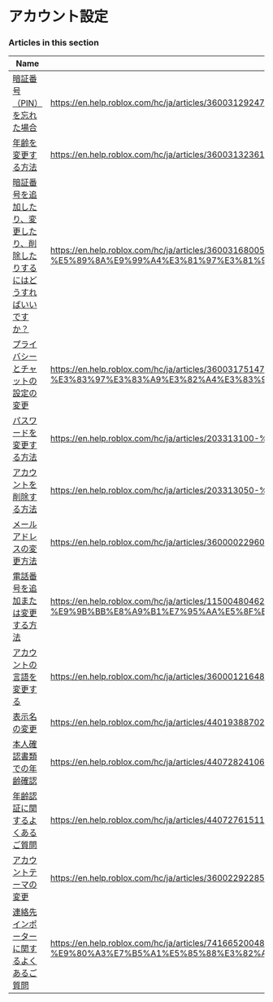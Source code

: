 # アカウント設定  
### Articles in this section
Name|URL
-|-
[暗証番号（PIN）を忘れた場合](./暗証番号（PIN）を忘れた場合.html) |https://en.help.roblox.com/hc/ja/articles/360031292471-%E6%9A%97%E8%A8%BC%E7%95%AA%E5%8F%B7-PIN-%E3%82%92%E5%BF%98%E3%82%8C%E3%81%9F%E5%A0%B4%E5%90%88
[年齢を変更する方法](./年齢を変更する方法.html) |https://en.help.roblox.com/hc/ja/articles/360031323611-%E5%B9%B4%E9%BD%A2%E3%82%92%E5%A4%89%E6%9B%B4%E3%81%99%E3%82%8B%E6%96%B9%E6%B3%95
[暗証番号を追加したり、変更したり、削除したりするにはどうすればいいですか？](./暗証番号を追加したり、変更したり、削除したりするにはどうすればいいですか？.html) |https://en.help.roblox.com/hc/ja/articles/360031680051-%E6%9A%97%E8%A8%BC%E7%95%AA%E5%8F%B7%E3%82%92%E8%BF%BD%E5%8A%A0%E3%81%97%E3%81%9F%E3%82%8A-%E5%A4%89%E6%9B%B4%E3%81%97%E3%81%9F%E3%82%8A-%E5%89%8A%E9%99%A4%E3%81%97%E3%81%9F%E3%82%8A%E3%81%99%E3%82%8B%E3%81%AB%E3%81%AF%E3%81%A9%E3%81%86%E3%81%99%E3%82%8C%E3%81%B0%E3%81%84%E3%81%84%E3%81%A7%E3%81%99%E3%81%8B-
[プライバシーとチャットの設定の変更](./プライバシーとチャットの設定の変更.html) |https://en.help.roblox.com/hc/ja/articles/360031751471-%E3%83%97%E3%83%A9%E3%82%A4%E3%83%90%E3%82%B7%E3%83%BC%E3%81%A8%E3%83%81%E3%83%A3%E3%83%83%E3%83%88%E3%81%AE%E8%A8%AD%E5%AE%9A%E3%81%AE%E5%A4%89%E6%9B%B4
[パスワードを変更する方法](./パスワードを変更する方法.html) |https://en.help.roblox.com/hc/ja/articles/203313100-%E3%83%91%E3%82%B9%E3%83%AF%E3%83%BC%E3%83%89%E3%82%92%E5%A4%89%E6%9B%B4%E3%81%99%E3%82%8B%E6%96%B9%E6%B3%95
[アカウントを削除する方法](./アカウントを削除する方法.html) |https://en.help.roblox.com/hc/ja/articles/203313050-%E3%82%A2%E3%82%AB%E3%82%A6%E3%83%B3%E3%83%88%E3%82%92%E5%89%8A%E9%99%A4%E3%81%99%E3%82%8B%E6%96%B9%E6%B3%95
[メールアドレスの変更方法](./メールアドレスの変更方法.html) |https://en.help.roblox.com/hc/ja/articles/360000229603-%E3%83%A1%E3%83%BC%E3%83%AB%E3%82%A2%E3%83%89%E3%83%AC%E3%82%B9%E3%81%AE%E5%A4%89%E6%9B%B4%E6%96%B9%E6%B3%95
[電話番号を追加または変更する方法](./電話番号を追加または変更する方法.html) |https://en.help.roblox.com/hc/ja/articles/115004804623-%E9%9B%BB%E8%A9%B1%E7%95%AA%E5%8F%B7%E3%82%92%E8%BF%BD%E5%8A%A0%E3%81%BE%E3%81%9F%E3%81%AF%E5%A4%89%E6%9B%B4%E3%81%99%E3%82%8B%E6%96%B9%E6%B3%95
[アカウントの言語を変更する](./アカウントの言語を変更する.html) |https://en.help.roblox.com/hc/ja/articles/360001216486-%E3%82%A2%E3%82%AB%E3%82%A6%E3%83%B3%E3%83%88%E3%81%AE%E8%A8%80%E8%AA%9E%E3%82%92%E5%A4%89%E6%9B%B4%E3%81%99%E3%82%8B
[表示名の変更](./表示名の変更.html) |https://en.help.roblox.com/hc/ja/articles/4401938870292-%E8%A1%A8%E7%A4%BA%E5%90%8D%E3%81%AE%E5%A4%89%E6%9B%B4
[本人確認書類での年齢確認](./本人確認書類での年齢確認.html) |https://en.help.roblox.com/hc/ja/articles/4407282410644-%E6%9C%AC%E4%BA%BA%E7%A2%BA%E8%AA%8D%E6%9B%B8%E9%A1%9E%E3%81%A7%E3%81%AE%E5%B9%B4%E9%BD%A2%E7%A2%BA%E8%AA%8D
[年齢認証に関するよくあるご質問](./年齢認証に関するよくあるご質問.html) |https://en.help.roblox.com/hc/ja/articles/4407276151188-%E5%B9%B4%E9%BD%A2%E8%AA%8D%E8%A8%BC%E3%81%AB%E9%96%A2%E3%81%99%E3%82%8B%E3%82%88%E3%81%8F%E3%81%82%E3%82%8B%E3%81%94%E8%B3%AA%E5%95%8F
[アカウントテーマの変更](./アカウントテーマの変更.html) |https://en.help.roblox.com/hc/ja/articles/360022922852-%E3%82%A2%E3%82%AB%E3%82%A6%E3%83%B3%E3%83%88%E3%83%86%E3%83%BC%E3%83%9E%E3%81%AE%E5%A4%89%E6%9B%B4
[連絡先インポーターに関するよくあるご質問](./連絡先インポーターに関するよくあるご質問.html) |https://en.help.roblox.com/hc/ja/articles/7416652004884-%E9%80%A3%E7%B5%A1%E5%85%88%E3%82%A4%E3%83%B3%E3%83%9D%E3%83%BC%E3%82%BF%E3%83%BC%E3%81%AB%E9%96%A2%E3%81%99%E3%82%8B%E3%82%88%E3%81%8F%E3%81%82%E3%82%8B%E3%81%94%E8%B3%AA%E5%95%8F
